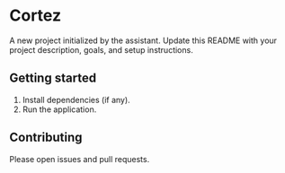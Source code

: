 # Cortez

A new project initialized by the assistant. Update this README with your project description, goals, and setup instructions.

## Getting started

1. Install dependencies (if any).
2. Run the application.

## Contributing

Please open issues and pull requests.
